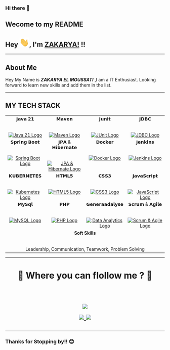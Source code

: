 ### Hi there 👋
## Wecome to my README
## Hey <img src="https://raw.githubusercontent.com/parth-27/parth-27/master/Hi.gif" width="30px">, I'm [ZAKARYA!](https://github.com/zaakmos) !!

</h2>

<hr/>

## About Me

Hey My Name is <b><i> ZAKARYA EL MOUSSATI</i></b>  ,I am a IT Enthusiast. Looking forward to learn new skills and add them in the list.



<hr/>

##  MY TECH STACK

<table>
  <tbody>
    <tr valign="top">
      <td width="25%" align="center">
        <span>𝗝𝗮𝘃𝗮 𝟮𝟭</span><br><br><br>
        <a href="https://www.oracle.com/java/technologies/java-21.html">
          <img height="64px" src="https://upload.wikimedia.org/wikipedia/commons/3/30/Java_programming_language_logo.svg" alt="Java 21 Logo">
        </a>
      </td>
      <td width="25%" align="center">
        <span>𝗠𝗮𝘃𝗲𝗻</span><br><br><br>
        <a href="https://maven.apache.org/">
          <img height="64px" src="https://upload.wikimedia.org/wikipedia/commons/2/2b/Apache_Maven_logo.svg" alt="Maven Logo">
        </a>
      </td>
      <td width="25%" align="center">
        <span>𝗝𝘂𝗻𝗶𝘁</span><br><br><br>
        <a href="https://junit.org/">
          <img height="64px" src="https://upload.wikimedia.org/wikipedia/commons/a/a2/JUnit_logo.svg" alt="JUnit Logo">
        </a>
      </td>
      <td width="25%" align="center">
        <span>𝗝𝗗𝗕𝗖</span><br><br><br>
        <a href="https://docs.oracle.com/javase/8/docs/technotes/guides/jdbc/">
          <img height="64px" src="https://upload.wikimedia.org/wikipedia/commons/6/63/JDBC_logo.svg" alt="JDBC Logo">
        </a>
      </td>
    </tr>
    <tr valign="top">
      <td width="25%" align="center">
        <span>𝗦𝗽𝗿𝗶𝗻𝗴 𝗕𝗼𝗼𝘁</span><br><br><br>
        <a href="https://spring.io/projects/spring-boot">
          <img height="64px" src="https://upload.wikimedia.org/wikipedia/commons/2/2c/Spring_Boot_Logo.png" alt="Spring Boot Logo">
        </a>
      </td>
      <td width="25%" align="center">
        <span>𝗝𝗣𝗔 & 𝗛𝗶𝗯𝗲𝗿𝗻𝗮𝘁𝗲</span><br><br><br>
        <a href="https://hibernate.org/">
          <img height="64px" src="https://upload.wikimedia.org/wikipedia/commons/6/6f/Hibernate_Logo.png" alt="JPA & Hibernate Logo">
        </a>
      </td>
      <td width="25%" align="center">
        <span>𝗗𝗼𝗰𝗸𝗲𝗿</span><br><br><br>
        <a href="https://www.docker.com/">
          <img height="64px" src="https://upload.wikimedia.org/wikipedia/commons/1/1f/Docker-logo.svg" alt="Docker Logo">
        </a>
      </td>
      <td width="25%" align="center">
        <span>𝗝𝗲𝗻𝗸𝗶𝗻𝘀</span><br><br><br>
        <a href="https://www.jenkins.io/">
          <img height="64px" src="https://upload.wikimedia.org/wikipedia/commons/d/d5/Jenkins_logo.svg" alt="Jenkins Logo">
        </a>
      </td>
    </tr>
    <tr valign="top">
      <td width="25%" align="center">
        <span>𝗞𝗨𝗕𝗘𝗥𝗡𝗘𝗧𝗘𝗦</span><br><br><br>
        <a href="https://kubernetes.io/">
          <img height="64px" src="https://upload.wikimedia.org/wikipedia/commons/e/e8/Kubernetes_logo.svg" alt="Kubernetes Logo">
        </a>
      </td>
      <td width="25%" align="center">
        <span>𝗛𝗧𝗠𝗟𝟱</span><br><br><br>
        <a href="https://www.w3schools.com/html/">
          <img height="64px" src="https://cdn.svgporn.com/logos/html-5.svg" alt="HTML5 Logo">
        </a>
      </td>
      <td width="25%" align="center">
        <span>𝗖𝗦𝗦𝟯</span><br><br><br>
        <a href="https://www.w3schools.com/css/">
          <img height="64px" src="https://cdn.svgporn.com/logos/css-3.svg" alt="CSS3 Logo">
        </a>
      </td>
      <td width="25%" align="center">
        <span>𝗝𝗮𝘃𝗮𝗦𝗰𝗿𝗶𝗽𝘁</span><br><br><br>
        <a href="https://www.javascript.com/">
          <img height="64px" src="https://cdn.svgporn.com/logos/javascript.svg" alt="JavaScript Logo">
        </a>
      </td>
    </tr>
    <tr valign="top">
      <td width="25%" align="center">
        <span>𝗠𝘆𝗦𝗾𝗹</span><br><br><br>
        <a href="https://www.mysql.com/">
          <img height="64px" src="https://www.vectorlogo.zone/logos/mysql/mysql-ar21.svg" alt="MySQL Logo">
        </a>
      </td>
      <td width="25%" align="center">
        <span>𝗣𝗛𝗣</span><br><br><br>
        <a href="https://www.php.net/">
          <img height="64px" src="https://upload.wikimedia.org/wikipedia/commons/2/27/PHP-logo.svg" alt="PHP Logo">
        </a>
      </td>
      <td width="25%" align="center">
        <span>𝗚𝗲𝗻𝗲𝗿𝗮𝗮𝗱𝗮𝗹𝘆𝘀𝗲</span><br><br><br>
        <a href="https://www.sas.com/en_us/insights/analytics/data-analysis.html">
          <img height="64px" src="https://upload.wikimedia.org/wikipedia/commons/2/23/Analytics-Logo.svg" alt="Data Analytics Logo">
        </a>
      </td>
      <td width="25%" align="center">
        <span>𝗦𝗰𝗿𝘂𝗺 & 𝗔𝗴𝗶𝗹𝗲</span><br><br><br>
        <a href="https://www.scrum.org/">
          <img height="64px" src="https://upload.wikimedia.org/wikipedia/commons/3/37/Scrum_logo.svg" alt="Scrum & Agile Logo">
        </a>
      </td>
    </tr>
    <tr valign="top">
      <td width="25%" align="center" colspan="4">
        <span><strong>Soft Skills</strong></span><br><br><br>
        <span>Leadership, Communication, Teamwork, Problem Solving</span>
      </td>
    </tr>
  </tbody>
</table>

<hr>

<h1 align="center">
👣 Where you can flollow me ? 👣

  <p align="center">
  <br/>
   <a href="https://github.com/zaakmos">
<img src="https://img.shields.io/badge/github%20-%23121011.svg?&style=for-the-badge&logo=github&logoColor=white"/>
</a>
<br/>
  <a href="https://www.facebook.com/zaak.bcn">
    <img src="https://img.shields.io/badge/Facebook-%231877F2.svg?&style=flat-square&logo=facebook&logoColor=white">  
  </a>

  <a href="https://www.instagram.com/zaak_bcn/">
    <img src="https://img.shields.io/badge/Instagram-%23E4405F.svg?&style=flat-square&logo=instagram&logoColor=white">
  </a>
</p>
</h1>


<hr>



<h3>Thanks for Stopping by!! 😊</h3>
